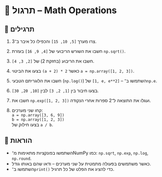 # 📘 תרגול – Math Operations

## 🧪 תרגילים

1. צרו מערך `[5, 10, 15]` והכפילו כל איבר ב־3.

2. חשבו את השורש הריבועי של `[4, 9, 16]` בעזרת `np.sqrt()`.

3. חשבו את הריבוע (בחזקת 2) של `[2, 3, 4]`.

4. בצעו את הביטוי `(a + 2) * 2` כאשר `a = np.array([1, 2, 3])`.

5. חשבו את הלוגריתם הטבעי (`np.log()`) של `[1, e, e**2]` – השתמשו ב־`np.e`.

6. בצעו חיבור בין `[1, 2, 3]` לבין `[10, 20, 30]`.

7. חשבו את `np.exp([1, 2, 3])` ועגלו את התוצאה ל־2 ספרות אחרי הנקודה.

8. קחו שני מערכים:  
   `a = np.array([3, 6, 9])`  
   `b = np.array([1, 2, 3])`  
   בצעו חילוק של `a / b`.

## 📌 הוראות

- השתמשו בפונקציות מתאימות מ־NumPy כמו: `np.sqrt`, `np.exp`, `np.log`, `np.round`.
- כאשר משתמשים בפעולה מתמטית על שני מערכים – ודאו שהם באותו גודל.
- השתמשו ב־`print()` כדי להציג את הפלט של כל תרגיל.
